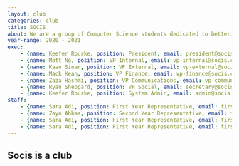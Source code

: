 ```yaml
---
layout: club
categories: club
title: SOCIS
about: We are a group of Computer Science students dedicated to bettering the coding community at the University of Guelph. We work closely with the <a href="http://www.socs.uoguelph.ca/">School of Computer Science</a> in planning the future of our program with our focus on benefiting students. We also run community building events, tutorials and maintain the SOCIS office in Reynolds 0010.
year-range: 2020 - 2021
exec: 
    - {name: Keefer Rourke, position: President, email: president@socis.ca}
    - {name: Matt Ng, position: VP Internal, email: vp-internal@socis.ca}
    - {name: Kaan Sinar, position: VP External, email: vp-external@socis.ca}
    - {name: Mack Kean, position: VP Finance, email: vp-finance@socis.ca}
    - {name: Zaza Hashmi, position: VP Communications, email: vp-communications@socis.ca}
    - {name: Ryan Sheppard, position: VP Social, email: secretary@socis.ca}
    - {name: Keefer Rourke, position: System Admin, email: admin@socis.ca}
staff: 
    - {name: Sara Adi, position: First Year Representative, email: first-year-rep@socis.ca}
    - {name: Zayn Abbas, position: Second Year Representative, email: first-year-rep@socis.ca}
    - {name: Sara Adi, position: First Year Representative, email: first-year-rep@socis.ca}
    - {name: Sara Adi, position: First Year Representative, email: first-year-rep@socis.ca}
---
```


## Socis is a club